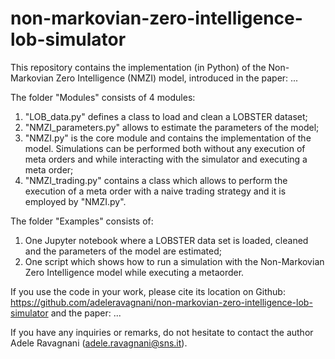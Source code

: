 # non-markovian-zero-intelligence-lob-simulator

This repository contains the implementation (in Python) of the Non-Markovian Zero Intelligence (NMZI) model, introduced in the paper: ...

The folder "Modules" consists of 4 modules:
  1) "LOB_data.py" defines a class to load and clean a LOBSTER dataset;
  2) "NMZI_parameters.py" allows to estimate the parameters of the model;
  3) "NMZI.py" is the core module and contains the implementation of the model. Simulations can be performed both without any execution of meta orders and while interacting with the simulator and executing a meta order;
  4) "NMZI_trading.py" contains a class which allows to perform the execution of a meta order with a naive trading strategy and it is employed by "NMZI.py".

The folder "Examples" consists of:
  1) One Jupyter notebook where a LOBSTER data set is loaded, cleaned and the parameters of the model are estimated;
  2) One script which shows how to run a simulation with the Non-Markovian Zero Intelligence model while executing a metaorder.

 If you use the code in your work, please cite its location on Github: https://github.com/adeleravagnani/non-markovian-zero-intelligence-lob-simulator and the paper: ...

 If you have any inquiries or remarks, do not hesitate to contact the author Adele Ravagnani (adele.ravagnani@sns.it).
